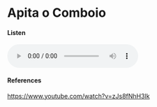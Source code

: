 # Apita o Comboio

#### Listen
<audio controls>
  <source src="https://cdn.rawgit.com/Joao-S-Martins/scores/master/tunas/Apita%20o%20Comboio/Apita%20o%20Comboio.mp3" type="audio/mpeg">
Your browser does not support the audio element.
</audio>

#### References
https://www.youtube.com/watch?v=zJs8fNhH3Ik
